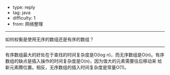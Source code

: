 - type: reply
- tag: java
- difficulty:  1
- from: 网络整理

--------

如何权衡是使用无序的数组还是有序的数组？

---------

有序数组最大的好处在于查找的时间复杂度是O(log n)，而无序数组是O(n)。有序数组的缺点是插入操作的时间复杂度是O(n)，因为值大的元素需要往后移动来
给新元素腾位置。相反，无序数组的插入时间复杂度是常量O(1)。

